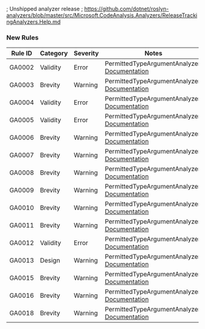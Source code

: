 ﻿; Unshipped analyzer release
; https://github.com/dotnet/roslyn-analyzers/blob/master/src/Microsoft.CodeAnalysis.Analyzers/ReleaseTrackingAnalyzers.Help.md

### New Rules

Rule ID | Category | Severity | Notes
--------|----------|----------|-------
GA0002 | Validity | Error | PermittedTypeArgumentAnalyzer, [Documentation](../../docs/rules/GA0002.md)
GA0003 | Brevity | Warning | PermittedTypeArgumentAnalyzer, [Documentation](../../docs/rules/GA0003.md)
GA0004 | Validity | Error | PermittedTypeArgumentAnalyzer, [Documentation](../../docs/rules/GA0004.md)
GA0005 | Validity | Error | PermittedTypeArgumentAnalyzer, [Documentation](../../docs/rules/GA0005.md)
GA0006 | Brevity | Warning | PermittedTypeArgumentAnalyzer, [Documentation](../../docs/rules/GA0006.md)
GA0007 | Brevity | Warning | PermittedTypeArgumentAnalyzer, [Documentation](../../docs/rules/GA0007.md)
GA0008 | Brevity | Warning | PermittedTypeArgumentAnalyzer, [Documentation](../../docs/rules/GA0008.md)
GA0009 | Brevity | Warning | PermittedTypeArgumentAnalyzer, [Documentation](../../docs/rules/GA0009.md)
GA0010 | Brevity | Warning | PermittedTypeArgumentAnalyzer, [Documentation](../../docs/rules/GA0010.md)
GA0011 | Brevity | Warning | PermittedTypeArgumentAnalyzer, [Documentation](../../docs/rules/GA0011.md)
GA0012 | Validity | Error | PermittedTypeArgumentAnalyzer, [Documentation](../../docs/rules/GA0012.md)
GA0013 | Design | Warning | PermittedTypeArgumentAnalyzer, [Documentation](../../docs/rules/GA0013.md)
GA0015 | Brevity | Warning | PermittedTypeArgumentAnalyzer, [Documentation](../../docs/rules/GA0015.md)
GA0016 | Brevity | Warning | PermittedTypeArgumentAnalyzer, [Documentation](../../docs/rules/GA0016.md)
GA0018 | Brevity | Warning | PermittedTypeArgumentAnalyzer, [Documentation](../../docs/rules/GA0018.md)
